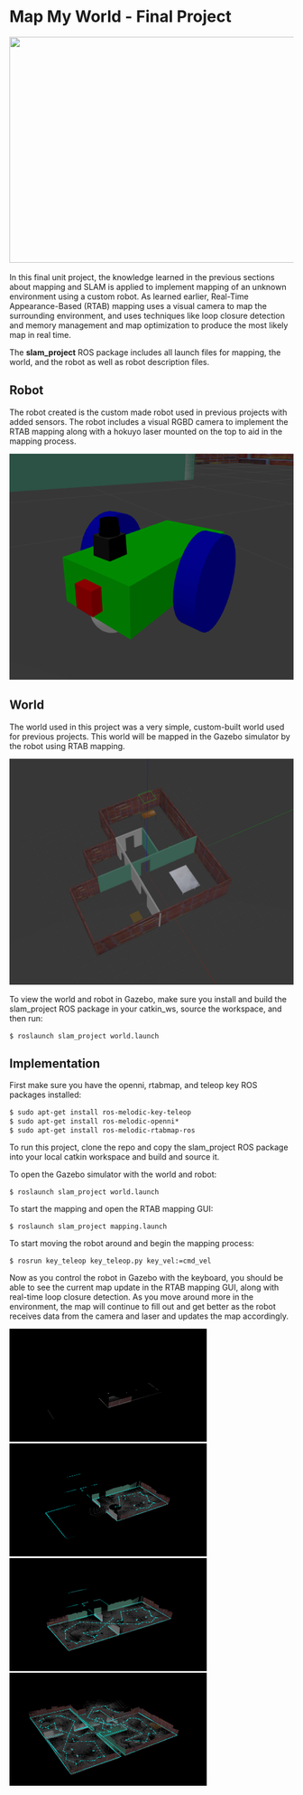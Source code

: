 # Map My World - Final Project

<img src="Videos/rtab_mapping_intro.png" width="700" height="400">

In this final unit project, the knowledge learned in the previous sections about mapping and SLAM is applied to implement mapping of an unknown environment using a custom robot. As learned earlier, Real-Time Appearance-Based (RTAB) mapping uses a visual camera to map the surrounding environment, and uses techniques like loop closure detection and memory management and map optimization to produce the most likely map in real time.

The __slam_project__ ROS package includes all launch files for mapping, the world, and the robot as well as robot description files.

## Robot

The robot created is the custom made robot used in previous projects with added sensors. The robot includes a visual RGBD camera to implement the RTAB mapping along with a hokuyo laser mounted on the top to aid in the mapping process.

<img src="Images/robot.png" width="700" height="400">

## World

The world used in this project was a very simple, custom-built world used for previous projects. This world will be mapped in the Gazebo simulator by the robot using RTAB mapping.

<img src="Images/world.png" width="700" height="400">

To view the world and robot in Gazebo, make sure you install and build the slam_project ROS package in your catkin_ws, source the workspace, and then run:

```
$ roslaunch slam_project world.launch
```

## Implementation

First make sure you have the openni, rtabmap, and teleop key ROS packages installed:

```
$ sudo apt-get install ros-melodic-key-teleop
$ sudo apt-get install ros-melodic-openni*
$ sudo apt-get install ros-melodic-rtabmap-ros
```

To run this project, clone the repo and copy the slam_project ROS package into your local catkin workspace and build and source it.

To open the Gazebo simulator with the world and robot:

```
$ roslaunch slam_project world.launch
```

To start the mapping and open the RTAB mapping GUI:
```
$ roslaunch slam_project mapping.launch
```

To start moving the robot around and begin the mapping process:
```
$ rosrun key_teleop key_teleop.py key_vel:=cmd_vel
```

Now as you control the robot in Gazebo with the keyboard, you should be able to see the current map update in the RTAB mapping GUI, along with real-time loop closure detection. As you move around more in the environment, the map will continue to fill out and get better as the robot receives data from the camera and laser and updates the map accordingly.

<img src="Images/map1.png" width="350" height="200"><img src="Images/map2.png" width="350" height="200"><img src="Images/map3.png" width="350" height="200"><img src="Images/map4.png" width="350" height="200">


